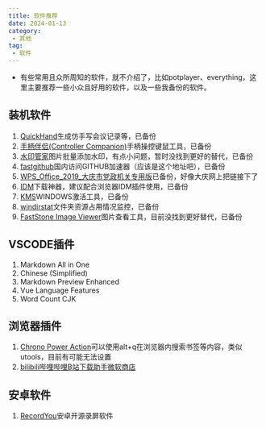 ```yaml
---
title: 软件推荐
date: 2024-01-13
category:
 - 其他
tag:
 - 软件
---
```

- 有些常用且众所周知的软件，就不介绍了，比如potplayer、everything，这里主要推荐一些小众且好用的软件，以及一些我备份的软件。

## 装机软件
1. [QuickHand](https://www.bilibili.com/video/BV14a4y1J7X8)生成仿手写会议记录等，已备份
2. [手柄伴侣(Controller Companion)](https://mod.3dmgame.com/mod/187337)手柄操控键鼠工具，已备份
3. [水印管家]()图片批量添加水印，有点小问题，暂时没找到更好的替代，已备份
4. [fastgithub](https://github.com/WangGithubUser/FastGitHub)国内访问GITHUB加速器（应该是这个地址吧），已备份
5. [WPS_Office_2019_大庆市党政机关专用版]()已备份，好像大庆网上把链接下了
6. [IDM]()下载神器，建议配合浏览器IDM插件使用，已备份
7. [KMS](https://github.com/zbezj/HEU_KMS_Activator)WINDOWS激活工具，已备份
8. [windirstat](https://windirstat.net/download.html)文件夹资源占用情况监控，已备份
9.  [FastStone Image Viewer](https://www.ghxi.com/faststoneiw.html)图片查看工具，目前没找到更好替代，已备份

## VSCODE插件
1. Markdown All in One
2. Chinese (Simplified)
3. Markdown Preview Enhanced
4.  Vue Language Features
5.  Word Count CJK

## 浏览器插件
1. [Chrono Power Action](https://microsoftedge.microsoft.com/addons/detail/chrono-power-action/edcbfceedocpofmemchpcnpmpfpobmaa)可以使用alt+q在浏览器内搜索书签等内容，类似utools，目前有可能无法设置
2. [bilibili哔哩哔哩B站下载助手](https://csser.top/)[微软商店](https://microsoftedge.microsoft.com/addons/detail/cagicamgdlbdmonbclkpgiabbldodgae)

## 安卓软件
1. [RecordYou](https://github.com/you-apps/RecordYou/releases)安卓开源录屏软件